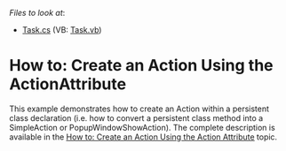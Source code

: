 <!-- default file list -->
*Files to look at*:

* [Task.cs](./CS/ActionAttributeExample.Module/BusinessObjects/Task.cs) (VB: [Task.vb](./VB/ActionAttributeExample.Module/BusinessObjects/Task.vb))
<!-- default file list end -->
# How to: Create an Action Using the ActionAttribute


<p>This example demonstrates how to create an Action within a persistent class declaration (i.e. how to convert a persistent class method into a SimpleAction or PopupWindowShowAction). The complete description is available in the <a href="http://help.devexpress.com/#Xaf/CustomDocument2619"><u>How to: Create an Action Using the Action Attribute</u></a> topic.</p>

<br/>


